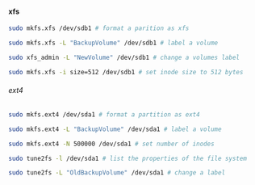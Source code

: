 #### xfs

```sh
sudo mkfs.xfs /dev/sdb1 # format a parition as xfs
```

```sh
sudo mkfs.xfs -L "BackupVolume" /dev/sdb1 # label a volume
```

```sh
sudo xfs_admin -L "NewVolume" /dev/sdb1 # change a volumes label
```

```sh
sudo mkfs.xfs -i size=512 /dev/sdb1 # set inode size to 512 bytes
```

###### ext4

```sh
sudo mkfs.ext4 /dev/sda1 # format a partition as ext4
```

```sh
sudo mkfs.ext4 -L "BackupVolume" /dev/sda1 # label a volume
```

```sh
sudo mkfs.ext4 -N 500000 /dev/sda1 # set number of inodes
```

```sh
sudo tune2fs -l /dev/sda1 # list the properties of the file system
```

```sh
sudo tune2fs -L "OldBackupVolume" /dev/sda1 # change a label
```